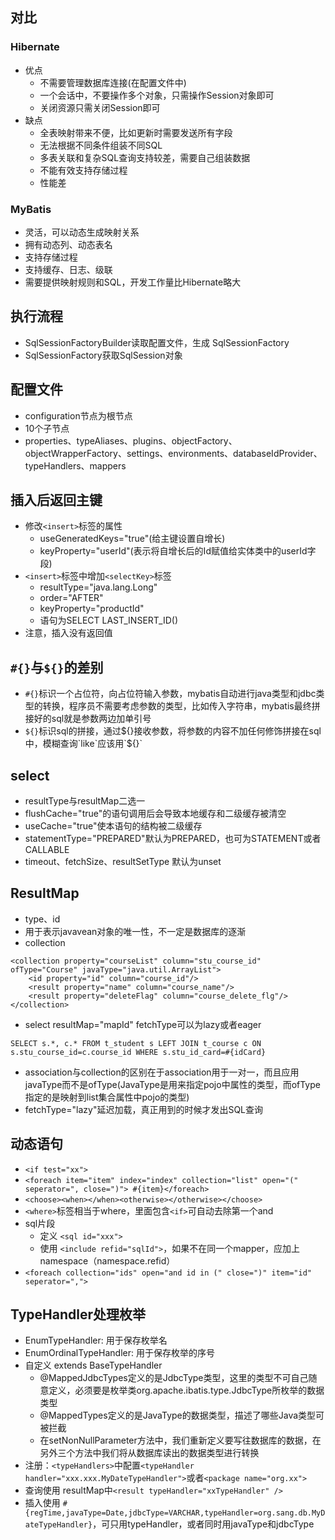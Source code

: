 ## 对比
### Hibernate
- 优点
  - 不需要管理数据库连接(在配置文件中)
  - 一个会话中，不要操作多个对象，只需操作Session对象即可
  - 关闭资源只需关闭Session即可
- 缺点
  - 全表映射带来不便，比如更新时需要发送所有字段
  - 无法根据不同条件组装不同SQL
  - 多表关联和复杂SQL查询支持较差，需要自己组装数据
  - 不能有效支持存储过程
  - 性能差
### MyBatis
- 灵活，可以动态生成映射关系
- 拥有动态列、动态表名
- 支持存储过程
- 支持缓存、日志、级联
- 需要提供映射规则和SQL，开发工作量比Hibernate略大

## 执行流程
- SqlSessionFactoryBuilder读取配置文件，生成 SqlSessionFactory
- SqlSessionFactory获取SqlSession对象

## 配置文件
- configuration节点为根节点
- 10个子节点
- properties、typeAliases、plugins、objectFactory、objectWrapperFactory、settings、environments、databaseIdProvider、typeHandlers、mappers

## 插入后返回主键
- 修改`<insert>`标签的属性
  - useGeneratedKeys="true"(给主键设置自增长)
  - keyProperty="userId"(表示将自增长后的Id赋值给实体类中的userId字段)
- `<insert>`标签中增加`<selectKey>`标签 
  - resultType="java.lang.Long"
  - order="AFTER"
  - keyProperty="productId"
  - 语句为SELECT LAST_INSERT_ID()
- 注意，插入没有返回值

## `#{}`与`${}`的差别
- `#{}`标识一个占位符，向占位符输入参数，mybatis自动进行java类型和jdbc类型的转换，程序员不需要考虑参数的类型，比如传入字符串，mybatis最终拼接好的sql就是参数两边加单引号
- `${}`标识sql的拼接，通过${}接收参数，将参数的内容不加任何修饰拼接在sql中，模糊查询`like`应该用`${}`
  
## select
- resultType与resultMap二选一
- flushCache="true"的语句调用后会导致本地缓存和二级缓存被清空
- useCache="true"使本语句的结构被二级缓存
- statementType="PREPARED"默认为PREPARED，也可为STATEMENT或者CALLABLE
- timeout、fetchSize、resultSetType 默认为unset

## ResultMap
- type、id
- <id>用于表示javavean对象的唯一性，不一定是数据库的逐渐
- collection
```
<collection property="courseList" column="stu_course_id" ofType="Course" javaType="java.util.ArrayList">
    <id property="id" column="course_id"/>
    <result property="name" column="course_name"/>
    <result property="deleteFlag" column="course_delete_flg"/>
</collection>
```
- select resultMap="mapId" fetchType可以为lazy或者eager
```
SELECT s.*, c.* FROM t_student s LEFT JOIN t_course c ON s.stu_course_id=c.course_id WHERE s.stu_id_card=#{idCard}
```
- association与collection的区别在于association用于一对一，而且应用javaType而不是ofType(JavaType是用来指定pojo中属性的类型，而ofType指定的是映射到list集合属性中pojo的类型)
- fetchType="lazy"延迟加载，真正用到的时候才发出SQL查询

## 动态语句
- `<if test="xx">`
- `<foreach item="item" index="index" collection="list" open="(" seperator=", close=")"> #{item}</foreach>`
- `<choose><when></when><otherwise></otherwise></choose>`
- `<where>`标签相当于where，里面包含`<if>`可自动去除第一个and
- sql片段
  - 定义 `<sql id="xxx">`
  - 使用 `<include refid="sqlId">`，如果不在同一个mapper，应加上namespace（namespace.refid）
- `<foreach collection="ids" open="and id in (" close=")" item="id" seperator=",">`

## TypeHandler处理枚举
- EnumTypeHandler: 用于保存枚举名
- EnumOrdinalTypeHandler: 用于保存枚举的序号
- 自定义 extends BaseTypeHandler
  - @MappedJdbcTypes定义的是JdbcType类型，这里的类型不可自己随意定义，必须要是枚举类org.apache.ibatis.type.JdbcType所枚举的数据类型
  - @MappedTypes定义的是JavaType的数据类型，描述了哪些Java类型可被拦截
  - 在setNonNullParameter方法中，我们重新定义要写往数据库的数据，在另外三个方法中我们将从数据库读出的数据类型进行转换
- 注册：`<typeHandlers>`中配置`<typeHandler handler="xxx.xxx.MyDateTypeHandler">`或者`<package name="org.xx">`
- 查询使用 resultMap中`<result typeHandler="xxTypeHandler" />`
- 插入使用 `#{regTime,javaType=Date,jdbcType=VARCHAR,typeHandler=org.sang.db.MyDateTypeHandler}`，可只用typeHandler，或者同时用javaType和jdbcType
